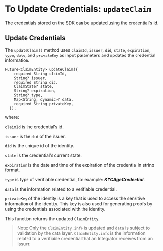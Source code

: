 # To Update Credentials: `updateClaim`
 
The credentials stored on the SDK can be updated using the credential's id.

## Update Credentials

The `updateClaim()` method uses `claimId`, `issuer`, `did`, `state`, `expiration`, `type`, `date`, and `privateKey` as input parameters and updates the credential information. 
 
```
Future<ClaimEntity> updateClaim({
    required String claimId,
    String? issuer,
    required String did,
    ClaimState? state,
    String? expiration,
    String? type,
    Map<String, dynamic>? data,
    required String privateKey,
  });
```
where:

`claimId` is the credential's id.

`issuer` is the `did` of the issuer.

`did` is the unique id of the identity.

`state` is the credential's current state.

`expiration` is the date and time of the expiration of the credential in string format.

`type` is type of verifiable credential, for example: ***KYCAgeCredential***.

`data` is the information related to a verifiable credential.

`privateKey` of the identity is a key that is used to access the sensitive information of the identity. This key is also used for generating proofs by using the credentials associated with the identity.  


This function returns the updated `ClaimEntity`.

> Note: Only the `ClaimEntity.info` is updated and `data` is subject to validation by the data layer. `ClaimEntity.info` is the information related to a verifiable credential that an Integrator receives from an Issuer. 





